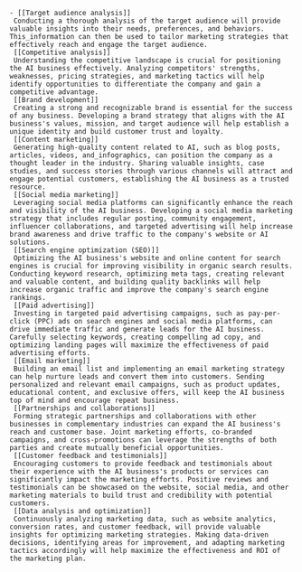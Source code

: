     - [[Target audience analysis]] 
     Conducting a thorough analysis of the target audience will provide valuable insights into their needs, preferences, and behaviors. This_information can then be used to tailor marketing strategies that effectively reach and engage the target audience.
     [[Competitive analysis]] 
     Understanding the competitive landscape is crucial for positioning the AI business effectively. Analyzing competitors' strengths, weaknesses, pricing strategies, and marketing tactics will help identify opportunities to differentiate the company and gain a competitive advantage.
     [[Brand development]] 
     Creating a strong and recognizable brand is essential for the success of any business. Developing a brand strategy that aligns with the AI business's values, mission, and target audience will help establish a unique identity and build customer trust and loyalty.
     [[Content marketing]] 
     Generating high-quality content related to AI, such as blog posts, articles, videos, and_infographics, can position the company as a thought leader in the industry. Sharing valuable insights, case studies, and success stories through various channels will attract and engage potential customers, establishing the AI business as a trusted resource.
     [[Social media marketing]] 
     Leveraging social media platforms can significantly enhance the reach and visibility of the AI business. Developing a social media marketing strategy that includes regular posting, community engagement, influencer collaborations, and targeted advertising will help increase brand awareness and drive traffic to the company's website or AI solutions.
     [[Search engine optimization (SEO)]] 
     Optimizing the AI business's website and online content for search engines is crucial for improving visibility in organic search results. Conducting keyword research, optimizing meta tags, creating relevant and valuable content, and building quality backlinks will help increase organic traffic and improve the company's search engine rankings.
     [[Paid advertising]] 
     Investing in targeted paid advertising campaigns, such as pay-per-click (PPC) ads on search engines and social media platforms, can drive immediate traffic and generate leads for the AI business. Carefully selecting keywords, creating compelling ad copy, and optimizing landing pages will maximize the effectiveness of paid advertising efforts.
     [[Email marketing]] 
     Building an email list and implementing an email marketing strategy can help nurture leads and convert them into customers. Sending personalized and relevant email campaigns, such as product updates, educational content, and exclusive offers, will keep the AI business top of mind and encourage repeat business.
     [[Partnerships and collaborations]] 
     Forming strategic partnerships and collaborations with other businesses in complementary industries can expand the AI business's reach and customer base. Joint marketing efforts, co-branded campaigns, and cross-promotions can leverage the strengths of both parties and create mutually beneficial opportunities.
     [[Customer feedback and testimonials]] 
     Encouraging customers to provide feedback and testimonials about their experience with the AI business's products or services can significantly impact the marketing efforts. Positive reviews and testimonials can be showcased on the website, social media, and other marketing materials to build trust and credibility with potential customers.
     [[Data analysis and optimization]] 
     Continuously analyzing marketing data, such as website analytics, conversion rates, and customer feedback, will provide valuable insights for optimizing marketing strategies. Making data-driven decisions, identifying areas for improvement, and adapting marketing tactics accordingly will help maximize the effectiveness and ROI of the marketing plan.

